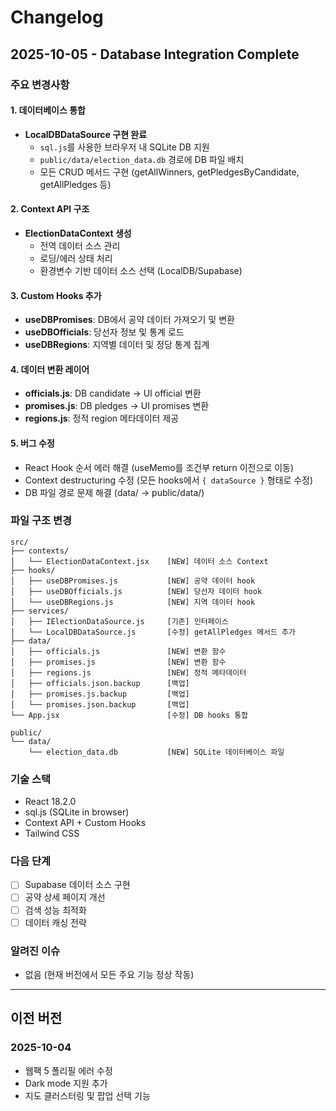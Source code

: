 # Changelog

## 2025-10-05 - Database Integration Complete

### 주요 변경사항

#### 1. 데이터베이스 통합
- **LocalDBDataSource 구현 완료**
  - `sql.js`를 사용한 브라우저 내 SQLite DB 지원
  - `public/data/election_data.db` 경로에 DB 파일 배치
  - 모든 CRUD 메서드 구현 (getAllWinners, getPledgesByCandidate, getAllPledges 등)

#### 2. Context API 구조
- **ElectionDataContext 생성**
  - 전역 데이터 소스 관리
  - 로딩/에러 상태 처리
  - 환경변수 기반 데이터 소스 선택 (LocalDB/Supabase)

#### 3. Custom Hooks 추가
- **useDBPromises**: DB에서 공약 데이터 가져오기 및 변환
- **useDBOfficials**: 당선자 정보 및 통계 로드
- **useDBRegions**: 지역별 데이터 및 정당 통계 집계

#### 4. 데이터 변환 레이어
- **officials.js**: DB candidate → UI official 변환
- **promises.js**: DB pledges → UI promises 변환
- **regions.js**: 정적 region 메타데이터 제공

#### 5. 버그 수정
- React Hook 순서 에러 해결 (useMemo를 조건부 return 이전으로 이동)
- Context destructuring 수정 (모든 hooks에서 `{ dataSource }` 형태로 수정)
- DB 파일 경로 문제 해결 (data/ → public/data/)

### 파일 구조 변경

```
src/
├── contexts/
│   └── ElectionDataContext.jsx    [NEW] 데이터 소스 Context
├── hooks/
│   ├── useDBPromises.js           [NEW] 공약 데이터 hook
│   ├── useDBOfficials.js          [NEW] 당선자 데이터 hook
│   └── useDBRegions.js            [NEW] 지역 데이터 hook
├── services/
│   ├── IElectionDataSource.js     [기존] 인터페이스
│   └── LocalDBDataSource.js       [수정] getAllPledges 메서드 추가
├── data/
│   ├── officials.js               [NEW] 변환 함수
│   ├── promises.js                [NEW] 변환 함수
│   ├── regions.js                 [NEW] 정적 메타데이터
│   ├── officials.json.backup      [백업]
│   ├── promises.js.backup         [백업]
│   └── promises.json.backup       [백업]
└── App.jsx                        [수정] DB hooks 통합

public/
└── data/
    └── election_data.db           [NEW] SQLite 데이터베이스 파일
```

### 기술 스택
- React 18.2.0
- sql.js (SQLite in browser)
- Context API + Custom Hooks
- Tailwind CSS

### 다음 단계
- [ ] Supabase 데이터 소스 구현
- [ ] 공약 상세 페이지 개선
- [ ] 검색 성능 최적화
- [ ] 데이터 캐싱 전략

### 알려진 이슈
- 없음 (현재 버전에서 모든 주요 기능 정상 작동)

---

## 이전 버전

### 2025-10-04
- 웹팩 5 폴리필 에러 수정
- Dark mode 지원 추가
- 지도 클러스터링 및 팝업 선택 기능
